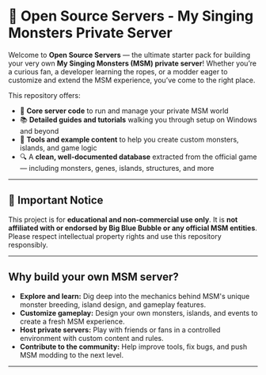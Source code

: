 # 🎵 Open Source Servers - My Singing Monsters Private Server

Welcome to **Open Source Servers** — the ultimate starter pack for building your very own **My Singing Monsters (MSM) private server**! Whether you’re a curious fan, a developer learning the ropes, or a modder eager to customize and extend the MSM experience, you’ve come to the right place.

This repository offers:

- 🧩 **Core server code** to run and manage your private MSM world  
- 📚 **Detailed guides and tutorials** walking you through setup on Windows and beyond  
- 🎨 **Tools and example content** to help you create custom monsters, islands, and game logic  
- 🔍 A **clean, well-documented database** extracted from the official game — including monsters, genes, islands, structures, and more  

---

## 🚨 Important Notice

This project is for **educational and non-commercial use only**. It is **not affiliated with or endorsed by Big Blue Bubble or any official MSM entities**. Please respect intellectual property rights and use this repository responsibly.

---

## Why build your own MSM server?

- **Explore and learn:** Dig deep into the mechanics behind MSM's unique monster breeding, island design, and gameplay features.  
- **Customize gameplay:** Design your own monsters, islands, and events to create a fresh MSM experience.  
- **Host private servers:** Play with friends or fans in a controlled environment with custom content and rules.  
- **Contribute to the community:** Help improve tools, fix bugs, and push MSM modding to the next level.

---
